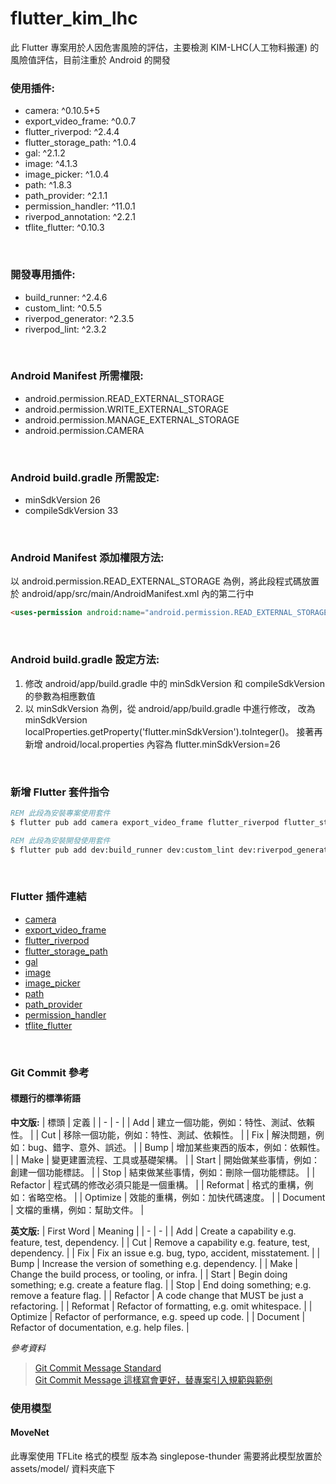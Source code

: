 # flutter_kim_lhc

此 Flutter 專案用於人因危害風險的評估，主要檢測 KIM-LHC(人工物料搬運) 的風險值評估，目前注重於 Android 的開發
<br>

### 使用插件:
* camera: ^0.10.5+5
* export_video_frame: ^0.0.7
* flutter_riverpod: ^2.4.4
* flutter_storage_path: ^1.0.4
* gal: ^2.1.2
* image: ^4.1.3
* image_picker: ^1.0.4
* path: ^1.8.3
* path_provider: ^2.1.1
* permission_handler: ^11.0.1
* riverpod_annotation: ^2.2.1
* tflite_flutter: ^0.10.3
<br>

### 開發專用插件:
* build_runner: ^2.4.6
* custom_lint: ^0.5.5
* riverpod_generator: ^2.3.5
* riverpod_lint: ^2.3.2
<br>

### Android Manifest 所需權限:
* android.permission.READ_EXTERNAL_STORAGE
* android.permission.WRITE_EXTERNAL_STORAGE
* android.permission.MANAGE_EXTERNAL_STORAGE
* android.permission.CAMERA
<br>

### Android build.gradle 所需設定:
* minSdkVersion 26
* compileSdkVersion 33
<br>

### Android Manifest 添加權限方法:
以 android.permission.READ_EXTERNAL_STORAGE 為例，將此段程式碼放置於 android/app/src/main/AndroidManifest.xml 內的第二行中
```html
<uses-permission android:name="android.permission.READ_EXTERNAL_STORAGE" />
```
<br>

### Android build.gradle 設定方法:
1. 修改 android/app/build.gradle 中的 minSdkVersion 和 compileSdkVersion 的參數為相應數值
2. 以 minSdkVersion 為例，從 android/app/build.gradle 中進行修改，
   改為 minSdkVersion localProperties.getProperty('flutter.minSdkVersion').toInteger()。
   接著再新增 android/local.properties 內容為 flutter.minSdkVersion=26
<br>

### 新增 Flutter 套件指令
```bat
REM 此段為安裝專案使用套件
$ flutter pub add camera export_video_frame flutter_riverpod flutter_storage_path gal image image_picker path path_provider permission_handler riverpod_annotation tflite_flutter

REM 此段為安裝開發使用套件
$ flutter pub add dev:build_runner dev:custom_lint dev:riverpod_generator dev:riverpod_lint
```
<br>

### Flutter 插件連結
* [camera](https://pub.dev/packages/camera)
* [export_video_frame](https://pub.dev/packages/export_video_frame)
* [flutter_riverpod](https://pub.dev/packages/flutter_riverpod)
* [flutter_storage_path](https://pub.dev/packages/flutter_storage_path)
* [gal](https://pub.dev/packages/gal)
* [image](https://pub.dev/packages/image)
* [image_picker](https://pub.dev/packages/image_picker)
* [path](https://pub.dev/packages/path)
* [path_provider](https://pub.dev/packages/path_provider)
* [permission_handler](https://pub.dev/packages/permission_handler)
* [tflite_flutter](https://pub.dev/packages/tflite_flutter)
<br>

### Git Commit 參考

#### 標題行的標準術語
**中文版:**
| 標頭 | 定義 |
| - | - |
| Add | 建立一個功能，例如：特性、測試、依賴性。 |
| Cut | 移除一個功能，例如：特性、測試、依賴性。 |
| Fix | 解決問題，例如：bug、錯字、意外、誤述。 |
| Bump | 增加某些東西的版本，例如：依賴性。 |
| Make | 變更建置流程、工具或基礎架構。 |
| Start | 開始做某些事情，例如：創建一個功能標誌。 |
| Stop | 結束做某些事情，例如：刪除一個功能標誌。 |
| Refactor | 程式碼的修改必須只能是一個重構。 |
| Reformat | 格式的重構，例如：省略空格。 |
| Optimize | 效能的重構，例如：加快代碼速度。 |
| Document | 文檔的重構，例如：幫助文件。 |

**英文版:**
| First Word | Meaning |
| - | - |
| Add | Create a capability e.g. feature, test, dependency. |
| Cut | Remove a capability e.g. feature, test, dependency. |
| Fix | Fix an issue e.g. bug, typo, accident, misstatement. |
| Bump | Increase the version of something e.g. dependency. |
| Make | Change the build process, or tooling, or infra. |
| Start | Begin doing something; e.g. create a feature flag. |
| Stop | End doing something; e.g. remove a feature flag. |
| Refactor | A code change that MUST be just a refactoring. |
| Reformat | Refactor of formatting, e.g. omit whitespace. |
| Optimize | Refactor of performance, e.g. speed up code. |
| Document | Refactor of documentation, e.g. help files. |
<br>

*參考資料*

> [Git Commit Message Standard](https://gist.github.com/tonibardina/9290fbc7d605b4f86919426e614fe692)
> <br>
> [Git Commit Message 這樣寫會更好，替專案引入規範與範例](https://wadehuanglearning.blogspot.com/2019/05/commit-commit-commit-why-what-commit.html)

### 使用模型
#### MoveNet

此專案使用 TFLite 格式的模型
版本為 singlepose-thunder
需要將此模型放置於 assets/model/ 資料夾底下
